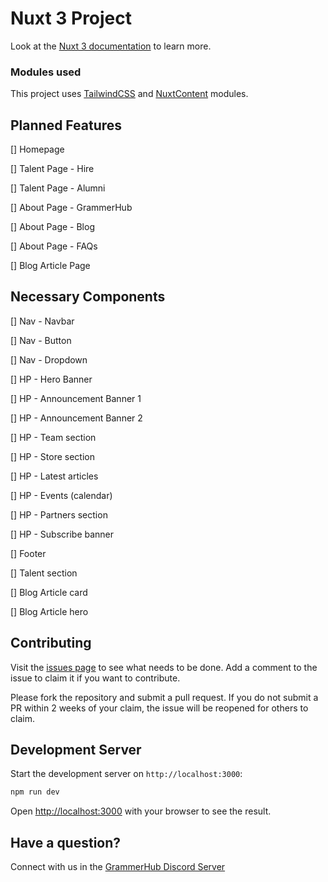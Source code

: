 # Nuxt 3 Project

Look at the [Nuxt 3 documentation](https://nuxt.com/docs/getting-started/introduction) to learn more.

### Modules used

This project uses [TailwindCSS](https://tailwindcss.com/) and [NuxtContent](https://content.nuxt.com/usage/content-directory) modules.

## Planned Features

[] Homepage

[] Talent Page - Hire

[] Talent Page - Alumni

[] About Page - GrammerHub

[] About Page - Blog

[] About Page - FAQs

[] Blog Article Page

## Necessary Components

[] Nav - Navbar

[] Nav - Button

[] Nav - Dropdown

[] HP - Hero Banner

[] HP - Announcement Banner 1

[] HP - Announcement Banner 2

[] HP - Team section

[] HP - Store section

[] HP - Latest articles

[] HP - Events (calendar)

[] HP - Partners section

[] HP - Subscribe banner

[] Footer

[] Talent section

[] Blog Article card

[] Blog Article hero

## Contributing

Visit the [issues page](https://github.com/grammerhub/grammerhub.github.io/issues) to see what needs to be done. Add a comment to the issue to claim it if you want to contribute.

Please fork the repository and submit a pull request. If you do not submit a PR within 2 weeks of your claim, the issue will be reopened for others to claim.

## Development Server

Start the development server on `http://localhost:3000`:

```bash
npm run dev
```

Open [http://localhost:3000](http://localhost:3000) with your browser to see the result.

## Have a question?

Connect with us in the [GrammerHub Discord Server](https://discord.com/channels/906246990457864273/1078738106288701441)
